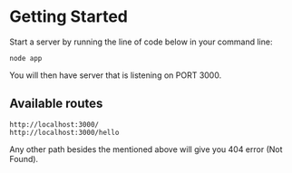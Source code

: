 # Getting Started
Start a server by running the line of code below in your command line:
```
node app
```

You will then have server that is listening on PORT 3000.

## Available routes
```
http://localhost:3000/
http://localhost:3000/hello
```
Any other path besides the mentioned above will give you 404  error (Not Found).
